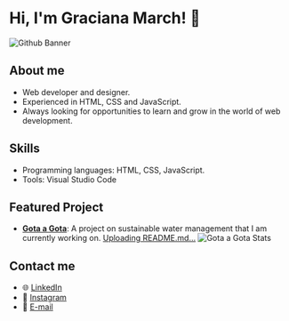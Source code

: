# Hi, I'm Graciana March! 👋
![Github Banner](https://github.com/gracimarch/gracimarch/assets/136918669/bf41f3bf-7c1d-4fdd-a0b1-43dcdb88e349)

## About me
- Web developer and designer.
- Experienced in HTML, CSS and JavaScript.
- Always looking for opportunities to learn and grow in the world of web development.

## Skills
- Programming languages: HTML, CSS, JavaScript.
- Tools: Visual Studio Code

## Featured Project
- **[Gota a Gota](https://github.com/gracimarch/drop-by-drop)**: A project on sustainable water management that I am currently working on.
[Uploading README.md…]()
![Gota a Gota Stats](https://github.com/gracimarch/gracimarch/assets/136918669/4610f062-45d3-4939-a522-935a86dc4bcc)

## Contact me
- 🌐 [LinkedIn](https://www.linkedin.com/in/gracimarch/)
- 📸 [Instagram](https://www.instagram.com/graciimarch/)
- 📧 [E-mail](mailto:gracianamarch1@gmail.com)
